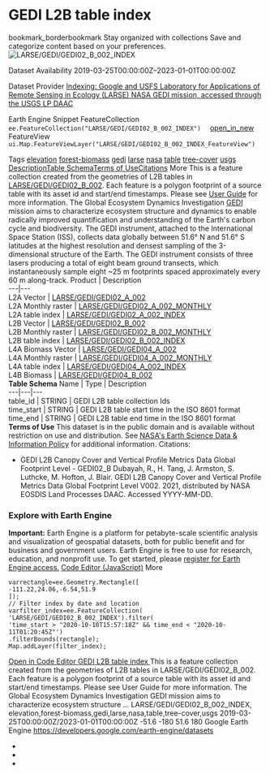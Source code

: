  
#  GEDI L2B table index 
bookmark_borderbookmark Stay organized with collections  Save and categorize content based on your preferences.
![LARSE/GEDI/GEDI02_B_002_INDEX](https://developers.google.com/earth-engine/datasets/images/LARSE/LARSE_GEDI_GEDI02_B_002_INDEX_sample.png) 

Dataset Availability
    2019-03-25T00:00:00Z–2023-01-01T00:00:00Z 

Dataset Provider
     [ Indexing: Google and USFS Laboratory for Applications of Remote Sensing in Ecology (LARSE) ](https://www.fs.usda.gov/) [ NASA GEDI mission, accessed through the USGS LP DAAC ](https://lpdaac.usgs.gov/products/gedi02_av002/) 

Earth Engine Snippet
     FeatureCollection `    ee.FeatureCollection("LARSE/GEDI/GEDI02_B_002_INDEX")   ` [ open_in_new ](https://code.earthengine.google.com/?scriptPath=Examples:Datasets/LARSE/LARSE_GEDI_GEDI02_B_002_INDEX)      FeatureView  `    ui.Map.FeatureViewLayer("LARSE/GEDI/GEDI02_B_002_INDEX_FeatureView")   ` 

Tags
     [elevation](https://developers.google.com/earth-engine/datasets/tags/elevation) [forest-biomass](https://developers.google.com/earth-engine/datasets/tags/forest-biomass) [gedi](https://developers.google.com/earth-engine/datasets/tags/gedi) [larse](https://developers.google.com/earth-engine/datasets/tags/larse) [nasa](https://developers.google.com/earth-engine/datasets/tags/nasa) [table](https://developers.google.com/earth-engine/datasets/tags/table) [tree-cover](https://developers.google.com/earth-engine/datasets/tags/tree-cover) [usgs](https://developers.google.com/earth-engine/datasets/tags/usgs)
[Description](https://developers.google.com/earth-engine/datasets/catalog/LARSE_GEDI_GEDI02_B_002_INDEX#description)[Table Schema](https://developers.google.com/earth-engine/datasets/catalog/LARSE_GEDI_GEDI02_B_002_INDEX#table-schema)[Terms of Use](https://developers.google.com/earth-engine/datasets/catalog/LARSE_GEDI_GEDI02_B_002_INDEX#terms-of-use)[Citations](https://developers.google.com/earth-engine/datasets/catalog/LARSE_GEDI_GEDI02_B_002_INDEX#citations) More
This is a feature collection created from the geometries of L2B tables in [LARSE/GEDI/GEDI02_B_002](https://developers.google.com/earth-engine/datasets/catalog/LARSE_GEDI_GEDI02_B_002). Each feature is a polygon footprint of a source table with its asset id and start/end timestamps.
Please see [User Guide](https://lpdaac.usgs.gov/documents/986/GEDI02_UserGuide_V2.pdf) for more information.
The Global Ecosystem Dynamics Investigation [GEDI](https://gedi.umd.edu/) mission aims to characterize ecosystem structure and dynamics to enable radically improved quantification and understanding of the Earth's carbon cycle and biodiversity. The GEDI instrument, attached to the International Space Station (ISS), collects data globally between 51.6° N and 51.6° S latitudes at the highest resolution and densest sampling of the 3-dimensional structure of the Earth. The GEDI instrument consists of three lasers producing a total of eight beam ground transects, which instantaneously sample eight ~25 m footprints spaced approximately every 60 m along-track.
Product | Description  
---|---  
L2A Vector | [LARSE/GEDI/GEDI02_A_002](https://developers.google.com/earth-engine/datasets/catalog/LARSE_GEDI_GEDI02_A_002)  
L2A Monthly raster | [LARSE/GEDI/GEDI02_A_002_MONTHLY](https://developers.google.com/earth-engine/datasets/catalog/LARSE_GEDI_GEDI02_A_002_MONTHLY)  
L2A table index | [LARSE/GEDI/GEDI02_A_002_INDEX](https://developers.google.com/earth-engine/datasets/catalog/LARSE_GEDI_GEDI02_A_002_INDEX)  
L2B Vector | [LARSE/GEDI/GEDI02_B_002](https://developers.google.com/earth-engine/datasets/catalog/LARSE_GEDI_GEDI02_B_002)  
L2B Monthly raster | [LARSE/GEDI/GEDI02_B_002_MONTHLY](https://developers.google.com/earth-engine/datasets/catalog/LARSE_GEDI_GEDI02_B_002_MONTHLY)  
L2B table index | [LARSE/GEDI/GEDI02_B_002_INDEX](https://developers.google.com/earth-engine/datasets/catalog/LARSE_GEDI_GEDI02_B_002_INDEX)  
L4A Biomass Vector | [LARSE/GEDI/GEDI04_A_002](https://developers.google.com/earth-engine/datasets/catalog/LARSE_GEDI_GEDI04_A_002)  
L4A Monthly raster | [LARSE/GEDI/GEDI04_A_002_MONTHLY](https://developers.google.com/earth-engine/datasets/catalog/LARSE_GEDI_GEDI04_A_002_MONTHLY)  
L4A table index | [LARSE/GEDI/GEDI04_A_002_INDEX](https://developers.google.com/earth-engine/datasets/catalog/LARSE_GEDI_GEDI04_A_002_INDEX)  
L4B Biomass | [LARSE/GEDI/GEDI04_B_002](https://developers.google.com/earth-engine/datasets/catalog/LARSE_GEDI_GEDI04_B_002)  
**Table Schema**
Name | Type | Description  
---|---|---  
table_id | STRING | GEDI L2B table collection Ids  
time_start | STRING | GEDI L2B table start time in the ISO 8601 format  
time_end | STRING | GEDI L2B table end time in the ISO 8601 format  
**Terms of Use**
This dataset is in the public domain and is available without restriction on use and distribution. See [NASA's Earth Science Data & Information Policy](https://www.earthdata.nasa.gov/engage/open-data-services-and-software/data-and-information-policy) for additional information.
Citations:
  * GEDI L2B Canopy Cover and Vertical Profile Metrics Data Global Footprint Level - GEDI02_B Dubayah, R., H. Tang, J. Armston, S. Luthcke, M. Hofton, J. Blair. GEDI L2B Canopy Cover and Vertical Profile Metrics Data Global Footprint Level V002. 2021, distributed by NASA EOSDIS Land Processes DAAC. Accessed YYYY-MM-DD.


### Explore with Earth Engine
**Important:** Earth Engine is a platform for petabyte-scale scientific analysis and visualization of geospatial datasets, both for public benefit and for business and government users. Earth Engine is free to use for research, education, and nonprofit use. To get started, please [register for Earth Engine access.](https://console.cloud.google.com/earth-engine)
[Code Editor (JavaScript)](https://developers.google.com/earth-engine/datasets/catalog/LARSE_GEDI_GEDI02_B_002_INDEX#code-editor-javascript-sample) More
```
varrectangle=ee.Geometry.Rectangle([
-111.22,24.06,-6.54,51.9
]);
// Filter index by date and location
varfilter_index=ee.FeatureCollection(
'LARSE/GEDI/GEDI02_B_002_INDEX').filter(
'time_start > "2020-10-10T15:57:18Z" && time_end < "2020-10-11T01:20:45Z"')
.filterBounds(rectangle);
Map.addLayer(filter_index);
```
[ Open in Code Editor ](https://code.earthengine.google.com/?scriptPath=Examples:Datasets/LARSE/LARSE_GEDI_GEDI02_B_002_INDEX)
[ GEDI L2B table index ](https://developers.google.com/earth-engine/datasets/catalog/LARSE_GEDI_GEDI02_B_002_INDEX)
This is a feature collection created from the geometries of L2B tables in LARSE/GEDI/GEDI02_B_002. Each feature is a polygon footprint of a source table with its asset id and start/end timestamps. Please see User Guide for more information. The Global Ecosystem Dynamics Investigation GEDI mission aims to characterize ecosystem structure …
LARSE/GEDI/GEDI02_B_002_INDEX, elevation,forest-biomass,gedi,larse,nasa,table,tree-cover,usgs 
2019-03-25T00:00:00Z/2023-01-01T00:00:00Z
-51.6 -180 51.6 180 
Google Earth Engine
https://developers.google.com/earth-engine/datasets
  * [ ](https://doi.org/https://www.fs.usda.gov/)
  * [ ](https://doi.org/https://lpdaac.usgs.gov/products/gedi02_av002/)
  * [ ](https://doi.org/https://developers.google.com/earth-engine/datasets/catalog/LARSE_GEDI_GEDI02_B_002_INDEX)


